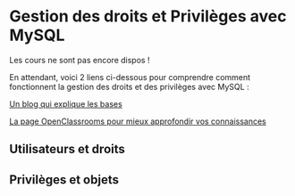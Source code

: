 # Gestion des droits et Privilèges avec MySQL

Les cours ne sont pas encore dispos !

En attendant, voici 2 liens ci-dessous pour comprendre comment fonctionnent la gestion des droits et des privilèges avec MySQL :

[Un blog qui explique les bases](https://www.emmanuelgautier.fr/blog/utilisateurs-et-privileges-sous-mysql/)

[La page OpenClassrooms pour mieux approfondir vos connaissances](https://openclassrooms.com/fr/courses/1959476-administrez-vos-bases-de-donnees-avec-mysql/1975880-gestion-des-utilisateurs)

## Utilisateurs et droits

## Privilèges et objets